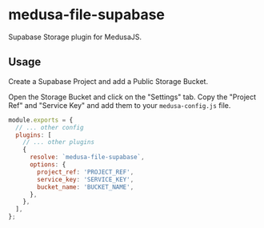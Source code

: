# medusa-file-supabase

Supabase Storage plugin for MedusaJS.

## Usage

Create a Supabase Project and add a Public Storage Bucket.

Open the Storage Bucket and click on the "Settings" tab. Copy the "Project Ref" and "Service Key" and add them to your `medusa-config.js` file.

```js
module.exports = {
  // ... other config
  plugins: [
    // ... other plugins
    {
      resolve: `medusa-file-supabase`,
      options: {
        project_ref: 'PROJECT_REF',
        service_key: 'SERVICE_KEY',
        bucket_name: 'BUCKET_NAME',
      },
    },
  ],
};
```
